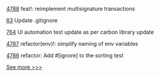 
[4788](https://github.com/hyperledger/iroha/pull/4788) feat!: reimplement multisignature transactions

[63](https://github.com/hyperledger-labs/cc-tools-demo/pull/63) Update .gitignore

[764](https://github.com/hyperledger-labs/fabric-operations-console/pull/764) UI automation test update as per carbon library update

[4787](https://github.com/hyperledger/iroha/pull/4787) refactor(env)!: simplify naming of env variables

[4786](https://github.com/hyperledger/iroha/pull/4786) refactor: Add #[ignore] to the sorting test


[See more >>>](https://start-here.hyperledger.org/pull-requests)
